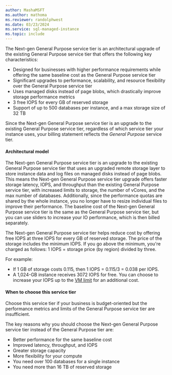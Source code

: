 ```yaml
---
author: MashaMSFT
ms.author: mathoma
ms.reviewer: randolphwest
ms.date: 03/23/2024
ms.service: sql-managed-instance
ms.topic: include
---
```


The Next-gen General Purpose service tier is an architectural upgrade of the existing General Purpose service tier that offers the following key characteristics: 

- Designed for businesses with higher performance requirements while offering the same baseline cost as the General Purpose service tier 
- Significant upgrades to performance, scalability, and resource flexibility over the General Purpose service tier
- Uses managed disks instead of page blobs, which drastically improve storage performance metrics 
- 3 free IOPS for every GB of reserved storage
- Support of up to 500 databases per instance, and a max storage size of 32 TB

Since the Next-gen General Purpose service tier is an upgrade to the existing General Purpose service tier, regardless of which service tier your instance uses, your billing statement reflects the *General Purpose* service tier. 

#### Architectural model

The Next-gen General Purpose service tier is an upgrade to the existing General Purpose service tier that uses an upgraded remote storage layer to store instance data and log files on managed disks instead of page blobs. This means the Next-gen General Purpose service tier upgrade offers faster storage latency, IOPS, and throughput than the existing General Purpose service tier, with increased limits to storage, the number of vCores, and the max number of databases. Additionally, since the performance quotas are shared by the whole instance, you no longer have to resize individual files to improve their performance. The baseline cost of the Next-gen General Purpose service tier is the same as the General Purpose service tier, but you can use sliders to increase your IO performance, which is then billed separately. 

The Next-gen General Purpose service tier helps reduce cost by offering free IOPS at three IOPS for every GB of reserved storage. The price of the storage includes the minimum IOPS. If you go above the minimum, you're charged as follows: 1 IOPS = storage price (by region) divided by three. 

For example: 
- If 1 GB of storage costs 0.115, then 1 IOPS = 0.115/3 = 0.038 per IOPS. 
- A 1,024-GB instance receives 3072 IOPS for free. You can choose to increase your IOPS up to the [VM limit](../../managed-instance/resource-limits.md#iops) for an additional cost. 

#### When to choose this service tier

Choose this service tier if your business is budget-oriented but the performance metrics and limits of the General Purpose service tier are insufficient. 

The key reasons why you should choose the Next-gen General Purpose service tier instead of the General Purpose tier are:

- Better performance for the same baseline cost
- Improved latency, throughput, and IOPS
- Greater storage capacity
- More flexibility for your compute 
- You need over 100 databases for a single instance 
- You need more than 16 TB of reserved storage